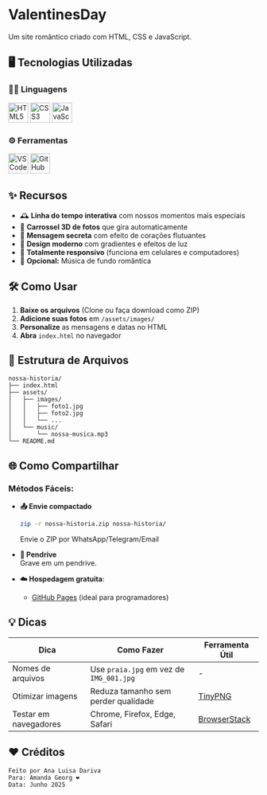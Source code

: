 # ValentinesDay

Um site romântico criado com HTML, CSS e JavaScript.

## 🖥️ Tecnologias Utilizadas

### 👩‍💻 Linguagens  
<div align="left">
  <img src="https://cdn.jsdelivr.net/gh/devicons/devicon/icons/html5/html5-original.svg" alt="HTML5" width="40" height="40"/>
  <img src="https://cdn.jsdelivr.net/gh/devicons/devicon/icons/css3/css3-original.svg" alt="CSS3" width="40" height="40"/>
  <img src="https://cdn.jsdelivr.net/gh/devicons/devicon/icons/javascript/javascript-original.svg" alt="JavaScript" width="40" height="40"/>
</div>

### ⚙️ Ferramentas  
<div align="left">
  <img src="https://cdn.jsdelivr.net/gh/devicons/devicon/icons/vscode/vscode-original.svg" alt="VSCode" width="40" height="40"/>
  <img src="https://cdn.jsdelivr.net/gh/devicons/devicon/icons/github/github-original.svg" alt="GitHub" width="40" height="40"/>
</div>

## ✨ Recursos

- 🕰️ **Linha do tempo interativa** com nossos momentos mais especiais
- 🎠 **Carrossel 3D de fotos** que gira automaticamente
- 💌 **Mensagem secreta** com efeito de corações flutuantes
- 🌈 **Design moderno** com gradientes e efeitos de luz
- 📱 **Totalmente responsivo** (funciona em celulares e computadores)
- 🎵 **Opcional:** Música de fundo romântica

## 🛠 Como Usar

1. **Baixe os arquivos** (Clone ou faça download como ZIP)
2. **Adicione suas fotos** em `/assets/images/`
3. **Personalize** as mensagens e datas no HTML
4. **Abra** `index.html` no navegador

## 📂 Estrutura de Arquivos
```text
nossa-historia/
├── index.html
├── assets/
│   ├── images/
│   │   ├── foto1.jpg
│   │   ├── foto2.jpg
│   │   └── ...
│   └── music/
│       └── nossa-musica.mp3
└── README.md
```

## 🌐 Como Compartilhar

### Métodos Fáceis:
- **📤 Envie compactado**  
  ```bash
  zip -r nossa-historia.zip nossa-historia/
  ```
  Envie o ZIP por WhatsApp/Telegram/Email

- **💾 Pendrive**  
  Grave em um pendrive.

- **☁️ Hospedagem gratuita**:
  - [GitHub Pages](https://pages.github.com/) (ideal para programadores)

## 💡 Dicas 

| Dica                  | Como Fazer                             | Ferramenta Útil                               |
|-----------------------|----------------------------------------|-----------------------------------------------|
| Nomes de arquivos     | Use `praia.jpg` em vez de `IMG_001.jpg`| -                                             |
| Otimizar imagens      | Reduza tamanho sem perder qualidade    | [TinyPNG](https://tinypng.com/)               |
| Testar em navegadores | Chrome, Firefox, Edge, Safari          | [BrowserStack](https://www.browserstack.com/) |

## ❤️ Créditos

```text
Feito por Ana Luisa Dariva 
Para: Amanda Georg ❤️
Data: Junho 2025 
